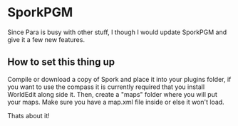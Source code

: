SporkPGM
========

Since Para is busy with other stuff, I though I would update SporkPGM and give it a few new features. 


How to set this thing up
------------------------
Compile or download a copy of Spork and place it into your plugins folder, if you want to use the compass it is currently required that you install WorldEdit along side it. Then, create a "maps" folder where you will put your maps. Make sure you have a map.xml file inside
or else it won't load. 

Thats about it!


